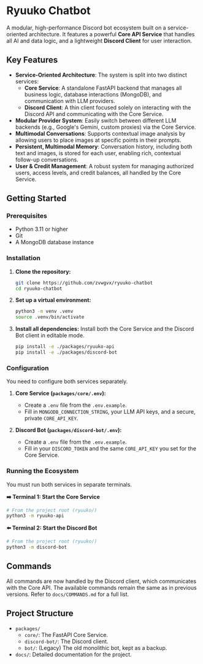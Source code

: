 # Ryuuko Chatbot

A modular, high-performance Discord bot ecosystem built on a service-oriented architecture. It features a powerful **Core API Service** that handles all AI and data logic, and a lightweight **Discord Client** for user interaction.

## Key Features

- **Service-Oriented Architecture**: The system is split into two distinct services:
  - **Core Service**: A standalone FastAPI backend that manages all business logic, database interactions (MongoDB), and communication with LLM providers.
  - **Discord Client**: A thin client focused solely on interacting with the Discord API and communicating with the Core Service.
- **Modular Provider System**: Easily switch between different LLM backends (e.g., Google's Gemini, custom proxies) via the Core Service.
- **Multimodal Conversations**: Supports contextual image analysis by allowing users to place images at specific points in their prompts.
- **Persistent, Multimodal Memory**: Conversation history, including both text and images, is stored for each user, enabling rich, contextual follow-up conversations.
- **User & Credit Management**: A robust system for managing authorized users, access levels, and credit balances, all handled by the Core Service.

## Getting Started

### Prerequisites

- Python 3.11 or higher
- Git
- A MongoDB database instance

### Installation

1.  **Clone the repository:**
    ```sh
    git clone https://github.com/zvwgvx/ryuuko-chatbot
    cd ryuuko-chatbot
    ```

2.  **Set up a virtual environment:**
    ```sh
    python3 -m venv .venv
    source .venv/bin/activate
    ```

3.  **Install all dependencies:**
    Install both the Core Service and the Discord Bot client in editable mode.
    ```sh
    pip install -e ./packages/ryuuko-api
    pip install -e ./packages/discord-bot
    ```

### Configuration

You need to configure both services separately.

1.  **Core Service (`packages/core/.env`):**
    - Create a `.env` file from the `.env.example`.
    - Fill in `MONGODB_CONNECTION_STRING`, your LLM API keys, and a secure, private `CORE_API_KEY`.

2.  **Discord Bot (`packages/discord-bot/.env`):**
    - Create a `.env` file from the `.env.example`.
    - Fill in your `DISCORD_TOKEN` and the same `CORE_API_KEY` you set for the Core Service.

### Running the Ecosystem

You must run both services in separate terminals.

**➡️ Terminal 1: Start the Core Service**
```sh
# From the project root (ryuuko/)
python3 -m ryuuko-api
```

**⬅️ Terminal 2: Start the Discord Bot**
```sh
# From the project root (ryuuko/)
python3 -m discord-bot
```

## Commands

All commands are now handled by the Discord client, which communicates with the Core API. The available commands remain the same as in previous versions. Refer to `docs/COMMANDS.md` for a full list.

## Project Structure

-   `packages/`
    -   `core/`: The FastAPI Core Service.
    -   `discord-bot/`: The Discord client.
    -   `bot/`: (Legacy) The old monolithic bot, kept as a backup.
-   `docs/`: Detailed documentation for the project.
